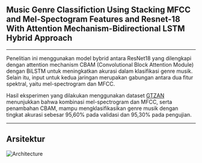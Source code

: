 ## Music Genre Classifiction Using Stacking MFCC and Mel-Spectogram Features and Resnet-18 With Attention Mechanism-Bidirectional LSTM Hybrid Approach

---

Penelitian ini menggunakan model bybrid antara ResNet18 yang dilengkapi dengan attention mechanism CBAM (Convolutional Block Attention Module) dengan BiLSTM untuk meningkatkan akurasi dalam klasifikasi genre musik. Selain itu, input untuk kedua jaringan merupakan gabungan antara dua fitur spektral, yaitu mel-spectrogram dan MFCC.

Hasil eksperimen yang dilakukan menggunakan dataset [GTZAN](https://www.kaggle.com/datasets/andradaolteanu/gtzan-dataset-music-genre-classification/data) menunjukkan bahwa kombinasi mel-spectrogram dan MFCC, serta penambahan CBAM, mampu mengklasifikasikan genre musik dengan tingkat akurasi sebesar 95,60% pada validasi dan 95,30% pada pengujian.

----
## Arsitektur
![Architecture](https://github.com/dimelang/Music-genre-classification/architecture.png)



